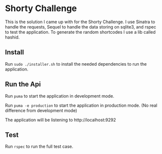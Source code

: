 Shorty Challenge
================

This is the solution I came up with for the Shorty Challenge. I use Sinatra to handle the requests, Sequel to handle the data storing on sqlite3, and rspec to test the application. To generate the random shortcodes I use a lib called hashid.

## Install

Run `sudo ./installer.sh` to install the needed dependencies to run the application.

## Run the Api
Run `puma` to start the application in development mode.

Run `puma -e production` to start the application in production mode. (No real difference from development mode)

The application will be listening to http://localhost:9292

## Test
Run `rspec` to run the full test case.
